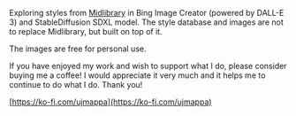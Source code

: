 Exploring styles from [Midlibrary](https://midlibrary.io/) in Bing Image Creator (powered by DALL-E 3) and StableDiffusion SDXL model. The style database and images are not to replace Midlibrary, but built on top of it.

The images are free for personal use. 

If you have enjoyed my work and wish to support what I do, please consider buying me a coffee! I would appreciate it very much and it helps me to continue to do what I do. Thank you! 

[https://ko-fi.com/ujmappa](https://ko-fi.com/ujmappa)